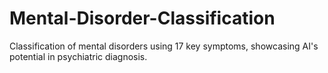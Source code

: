 # Mental-Disorder-Classification
Classification of mental disorders using 17 key symptoms, showcasing AI's potential in psychiatric diagnosis.
